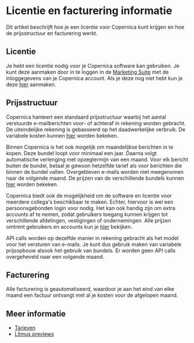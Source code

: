 # Licentie en facturering informatie

Dit artikel beschrijft hoe je een licentie voor Copernica kunt krijgen en 
hoe de prijsstructuur en facturering werkt. 

## Licentie

Je hebt een licentie nodig voor je Copernica software kan gebruiken. Je kunt deze 
aanmaken door in te loggen in de [Marketing Suite](https://ms.copernica.com/#/menu/login) 
met de inloggegevens van je Copernica account. Als je deze nog niet hebt 
kun je deze [hier](https://www.copernica.com/en/copernica-trial) aanmaken.

## Prijsstructuur

Copernica hanteert een standaard prijsstructuur waarbij het aantal verstuurde
e-mailberichten voor- of achteraf in rekening worden gebracht. De uiteindelijke
rekening is gebasseerd op het daadwerkelijke verbruik. De variabele kosten
kunnen [hier](www.copernica.com/nl/pricing) worden bekeken.

Binnen Copernica is het ook mogelijk om maandelijkse berichten in te kopen.
Deze bundel loopt voor minimaal een jaar. Daarna volgt automatische verlenging 
met opzegtermijn van een maand. Voor elk bericht buiten de bundel, betaal je 
gewoon hetzelfde tarief als voor berichten die binnen de bundel vallen. 
Overgebleven e-mails worden niet meegenomen naar de volgende maand. De prijzen
van de verschillende bundels kunnen [hier](www.copernica.com/nl/pricing) worden 
bekeken.

Copernica biedt ook de mogelijkheid om de software en licentie voor meerdere 
collega's beschikbaar te maken. Echter, hiervoor is wel een persoonsgebonden
login voor nodig. Het kan ook handig zijn om extra accounts af te nemen, zodat
gebruikers toegang kunnen krijgen tot verschillende afdelingen, vestigingen of
ondernemingen. Alle prijzen omtrent gebruikers en accounts kun je 
[hier](www.copernica.com/nl/pricing) bekijken.

API calls worden op dezelfde manier in rekening gebracht als het model voor
het versturen van e-mails. Je kunt dus gebruik maken van variabele prijsopbouw
alsook het gebruik van bundels. Er worden geen API calls overgeheveld naar een 
volgende maand.

## Facturering

Alle facturering is geautomatiseerd, waardoor je aan het eind van elke 
maand een factuur ontvangt met al je kosten voor de afgelopen maand.

## Meer informatie

- [Tarieven](https://www.copernica.com/nl/pricing)
- [Litmus previews](./litmus)
